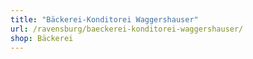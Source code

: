 ```yaml
---
title: "Bäckerei-Konditorei Waggershauser"
url: /ravensburg/baeckerei-konditorei-waggershauser/
shop: Bäckerei
---
```

